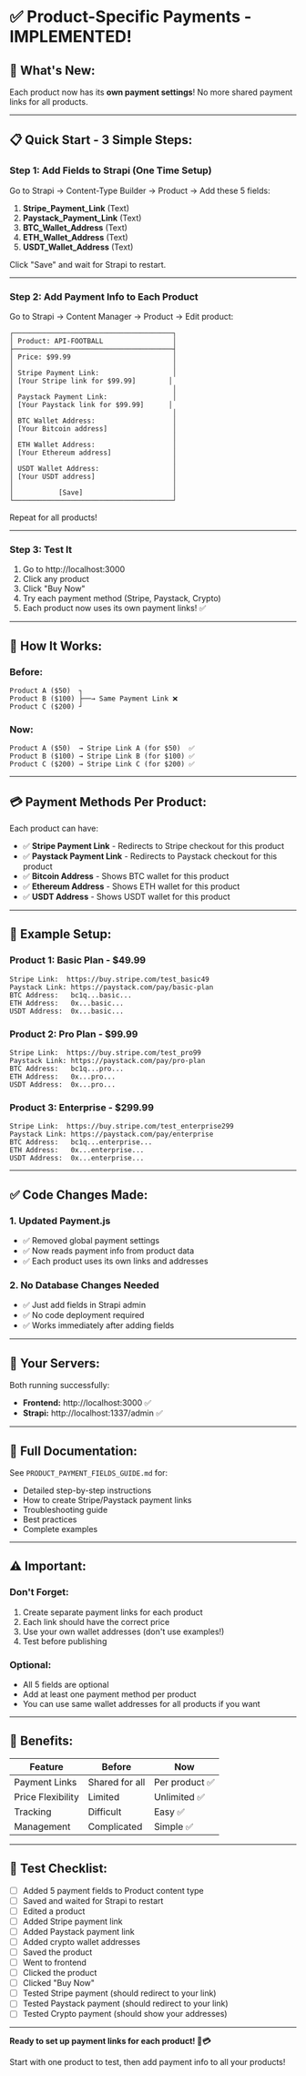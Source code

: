 # ✅ Product-Specific Payments - IMPLEMENTED!

## 🎯 **What's New:**

Each product now has its **own payment settings**! No more shared payment links for all products.

---

## 📋 **Quick Start - 3 Simple Steps:**

### **Step 1: Add Fields to Strapi (One Time Setup)**

Go to Strapi → Content-Type Builder → Product → Add these 5 fields:

1. **Stripe_Payment_Link** (Text)
2. **Paystack_Payment_Link** (Text)
3. **BTC_Wallet_Address** (Text)
4. **ETH_Wallet_Address** (Text)
5. **USDT_Wallet_Address** (Text)

Click "Save" and wait for Strapi to restart.

---

### **Step 2: Add Payment Info to Each Product**

Go to Strapi → Content Manager → Product → Edit product:

```
┌───────────────────────────────────────┐
│ Product: API-FOOTBALL                 │
├───────────────────────────────────────┤
│ Price: $99.99                         │
│                                       │
│ Stripe Payment Link:                  │
│ [Your Stripe link for $99.99]        │
│                                       │
│ Paystack Payment Link:                │
│ [Your Paystack link for $99.99]      │
│                                       │
│ BTC Wallet Address:                   │
│ [Your Bitcoin address]                │
│                                       │
│ ETH Wallet Address:                   │
│ [Your Ethereum address]               │
│                                       │
│ USDT Wallet Address:                  │
│ [Your USDT address]                   │
│                                       │
│           [Save]                      │
└───────────────────────────────────────┘
```

Repeat for all products!

---

### **Step 3: Test It**

1. Go to http://localhost:3000
2. Click any product
3. Click "Buy Now"
4. Try each payment method (Stripe, Paystack, Crypto)
5. Each product now uses its own payment links! ✅

---

## 🎨 **How It Works:**

### **Before:**
```
Product A ($50)  ┐
Product B ($100) ├──→ Same Payment Link ❌
Product C ($200) ┘
```

### **Now:**
```
Product A ($50)  → Stripe Link A (for $50)  ✅
Product B ($100) → Stripe Link B (for $100) ✅
Product C ($200) → Stripe Link C (for $200) ✅
```

---

## 💳 **Payment Methods Per Product:**

Each product can have:
- ✅ **Stripe Payment Link** - Redirects to Stripe checkout for this product
- ✅ **Paystack Payment Link** - Redirects to Paystack checkout for this product
- ✅ **Bitcoin Address** - Shows BTC wallet for this product
- ✅ **Ethereum Address** - Shows ETH wallet for this product
- ✅ **USDT Address** - Shows USDT wallet for this product

---

## 📝 **Example Setup:**

### **Product 1: Basic Plan - $49.99**
```
Stripe Link:  https://buy.stripe.com/test_basic49
Paystack Link: https://paystack.com/pay/basic-plan
BTC Address:   bc1q...basic...
ETH Address:   0x...basic...
USDT Address:  0x...basic...
```

### **Product 2: Pro Plan - $99.99**
```
Stripe Link:  https://buy.stripe.com/test_pro99
Paystack Link: https://paystack.com/pay/pro-plan
BTC Address:   bc1q...pro...
ETH Address:   0x...pro...
USDT Address:  0x...pro...
```

### **Product 3: Enterprise - $299.99**
```
Stripe Link:  https://buy.stripe.com/test_enterprise299
Paystack Link: https://paystack.com/pay/enterprise
BTC Address:   bc1q...enterprise...
ETH Address:   0x...enterprise...
USDT Address:  0x...enterprise...
```

---

## ✅ **Code Changes Made:**

### **1. Updated Payment.js**
- ✅ Removed global payment settings
- ✅ Now reads payment info from product data
- ✅ Each product uses its own links and addresses

### **2. No Database Changes Needed**
- ✅ Just add fields in Strapi admin
- ✅ No code deployment required
- ✅ Works immediately after adding fields

---

## 🚀 **Your Servers:**

Both running successfully:
- **Frontend:** http://localhost:3000 ✅
- **Strapi:** http://localhost:1337/admin ✅

---

## 📖 **Full Documentation:**

See `PRODUCT_PAYMENT_FIELDS_GUIDE.md` for:
- Detailed step-by-step instructions
- How to create Stripe/Paystack payment links
- Troubleshooting guide
- Best practices
- Complete examples

---

## ⚠️ **Important:**

### **Don't Forget:**
1. Create separate payment links for each product
2. Each link should have the correct price
3. Use your own wallet addresses (don't use examples!)
4. Test before publishing

### **Optional:**
- All 5 fields are optional
- Add at least one payment method per product
- You can use same wallet addresses for all products if you want

---

## 🎉 **Benefits:**

| Feature | Before | Now |
|---------|--------|-----|
| Payment Links | Shared for all | Per product ✅ |
| Price Flexibility | Limited | Unlimited ✅ |
| Tracking | Difficult | Easy ✅ |
| Management | Complicated | Simple ✅ |

---

## 🧪 **Test Checklist:**

- [ ] Added 5 payment fields to Product content type
- [ ] Saved and waited for Strapi to restart
- [ ] Edited a product
- [ ] Added Stripe payment link
- [ ] Added Paystack payment link
- [ ] Added crypto wallet addresses
- [ ] Saved the product
- [ ] Went to frontend
- [ ] Clicked the product
- [ ] Clicked "Buy Now"
- [ ] Tested Stripe payment (should redirect to your link)
- [ ] Tested Paystack payment (should redirect to your link)
- [ ] Tested Crypto payment (should show your addresses)

---

**Ready to set up payment links for each product! 🚀💳**

Start with one product to test, then add payment info to all your products!

